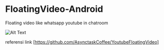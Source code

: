 # FloatingVideo-Android
Floating video like whatsapp youtube in chatroom

![Alt Text](https://media.giphy.com/media/vFKqnCdLPNOKc/giphy.gif)

referensi link [https://github.com/AsynctaskCoffee/YoutubeFloatingVideo]
